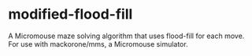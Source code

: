 # modified-flood-fill
A Micromouse maze solving algorithm that uses flood-fill for each move.
For use with mackorone/mms, a Micromouse simulator.
